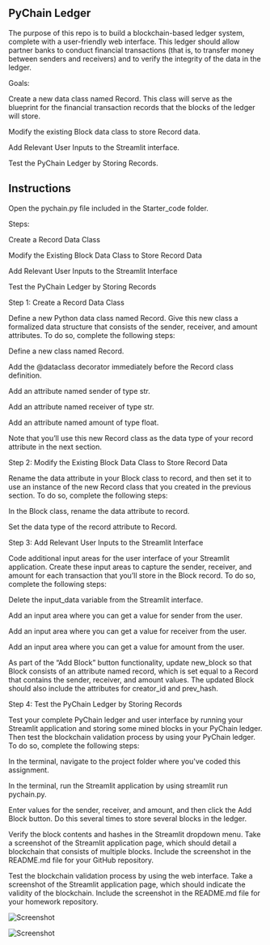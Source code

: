 ## PyChain Ledger

The purpose of this repo is to build a blockchain-based ledger system, complete with a user-friendly web interface. This ledger should allow partner banks to conduct financial transactions (that is, to transfer money between senders and receivers) and to verify the integrity of the data in the ledger.

Goals:

Create a new data class named Record. This class will serve as the blueprint for the financial transaction records that the blocks of the ledger will store.

Modify the existing Block data class to store Record data.

Add Relevant User Inputs to the Streamlit interface.

Test the PyChain Ledger by Storing Records.

## Instructions

Open the pychain.py file included in the Starter_code folder.

Steps:

Create a Record Data Class

Modify the Existing Block Data Class to Store Record Data

Add Relevant User Inputs to the Streamlit Interface

Test the PyChain Ledger by Storing Records

Step 1: Create a Record Data Class

Define a new Python data class named Record. Give this new class a formalized data structure that consists of the sender, receiver, and amount attributes. To do so, complete the following steps:

Define a new class named Record.

Add the @dataclass decorator immediately before the Record class definition.

Add an attribute named sender of type str.

Add an attribute named receiver of type str.

Add an attribute named amount of type float.

Note that you’ll use this new Record class as the data type of your record attribute in the next section.

Step 2: Modify the Existing Block Data Class to Store Record Data

Rename the data attribute in your Block class to record, and then set it to use an instance of the new Record class that you created in the previous section. To do so, complete the following steps:

In the Block class, rename the data attribute to record.

Set the data type of the record attribute to Record.

Step 3: Add Relevant User Inputs to the Streamlit Interface

Code additional input areas for the user interface of your Streamlit application. Create these input areas to capture the sender, receiver, and amount for each transaction that you’ll store in the Block record. To do so, complete the following steps:

Delete the input_data variable from the Streamlit interface.

Add an input area where you can get a value for sender from the user.

Add an input area where you can get a value for receiver from the user.

Add an input area where you can get a value for amount from the user.

As part of the “Add Block” button functionality, update new_block so that Block consists of an attribute named record, which is set equal to a Record that contains the sender, receiver, and amount values. The updated Block should also include the attributes for creator_id and prev_hash.

Step 4: Test the PyChain Ledger by Storing Records

Test your complete PyChain ledger and user interface by running your Streamlit application and storing some mined blocks in your PyChain ledger. Then test the blockchain validation process by using your PyChain ledger. To do so, complete the following steps:

In the terminal, navigate to the project folder where you've coded this assignment.

In the terminal, run the Streamlit application by using streamlit run pychain.py.

Enter values for the sender, receiver, and amount, and then click the Add Block button. Do this several times to store several blocks in the ledger.

Verify the block contents and hashes in the Streamlit dropdown menu. Take a screenshot of the Streamlit application page, which should detail a blockchain that consists of multiple blocks. Include the screenshot in the README.md file for your GitHub repository.

Test the blockchain validation process by using the web interface. Take a screenshot of the Streamlit application page, which should indicate the validity of the blockchain. Include the screenshot in the README.md file for your homework repository.

![Screenshot](http://localhost:8884/lab/tree/Challenge18/image/Screenshot%202024-05-07%20at%2010.00.20%E2%80%AFPM.png)

![Screenshot](http://localhost:8884/lab/tree/Challenge18/image/Screenshot%202024-05-09%20at%2011.13.08%E2%80%AFPM.png)




